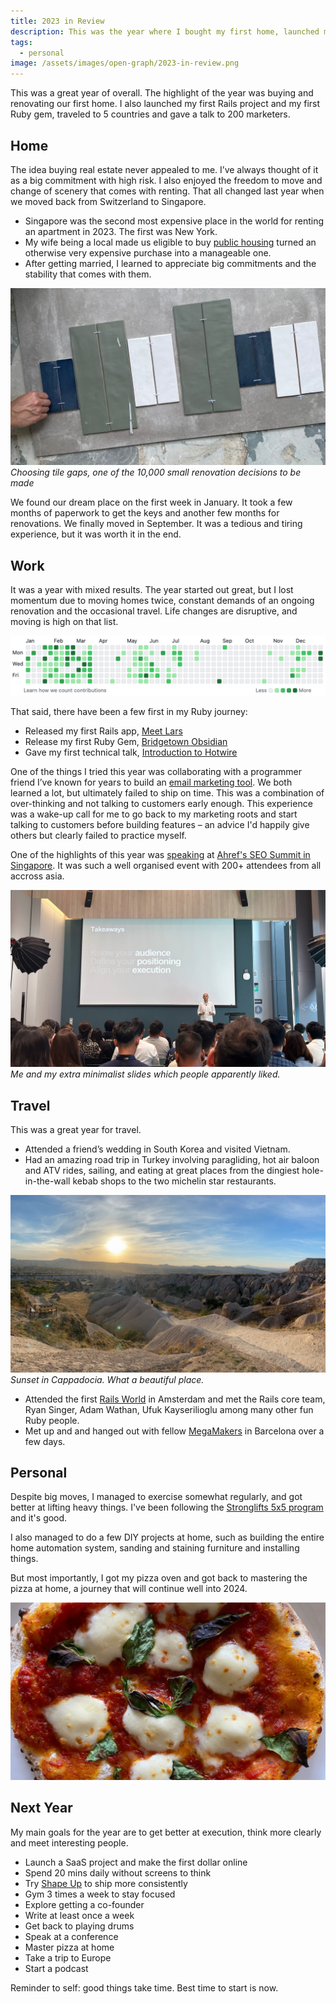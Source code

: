```yaml
---
title: 2023 in Review
description: This was the year where I bought my first home, launched my first Rails Projects, released my first Ruby gem and gave my first technical talk.
tags:
  - personal
image: /assets/images/open-graph/2023-in-review.png
---
```


This was a great year of overall. The highlight of the year was buying and renovating our first home. I also launched my first Rails project and my first Ruby gem, traveled to 5 countries and gave a talk to 200 marketers.

## Home

The idea buying real estate never appealed to me. I’ve always thought of it as a big commitment with high risk. I also enjoyed the freedom to move and change of scenery that comes with renting. That all changed last year when we moved back from Switzerland to Singapore. 

- Singapore was the second most expensive place in the world for renting an apartment in 2023. The first was New York.
- My wife being a local made us eligible to buy [public housing](https://en.wikipedia.org/wiki/Public_housing_in_Singapore) turned an otherwise very expensive purchase into a manageable one.
- After getting married, I learned to appreciate big commitments and the stability that comes with them. 

![Choosing Tiles](/assets/images/2023-in-review/choosing-tiles.jpg)
*Choosing tile gaps, one of the 10,000 small renovation decisions to be made*

We found our dream place on the first week in January. It took a few months of paperwork to get the keys and another few months for renovations. We finally moved in September. It was a tedious and tiring experience, but it was worth it in the end.

## Work

It was a year with mixed results. The year started out great, but I lost momentum due to moving homes twice, constant demands of an ongoing renovation and the occasional travel. Life changes are disruptive, and moving is high on that list. 

![Onur's Github Commits 2023](/assets/images/2023-in-review/github-commits-2023.png)

That said, there have been a few first in my Ruby journey:

- Released my first Rails app, [Meet Lars](https://meetlars.com)
- Release my first Ruby Gem, [Bridgetown Obsidian](https://github.com/onurozer/bridgetown-obsidian)
- Gave my first technical talk, [Introduction to Hotwire](https://engineers.sg/video/introduction-to-hotwire--4437)

One of the things I tried this year was collaborating with a programmer friend I’ve known for years to build an [email marketing tool](https://incremental.so). We both learned a lot, but ultimately failed to ship on time. This was a combination of over-thinking and not talking to customers early enough. This experience was a wake-up call for me to go back to my marketing roots and start talking to customers before building features – an advice I'd happily give others but clearly failed to practice myself.

One of the highlights of this year was [speaking](https://www.youtube.com/watch?v=ToCOpJ8klAY) at [Ahref's SEO Summit in Singapore](https://ahrefs.com/events/seosummit-sg). It was such a well organised event with 200+ attendees from all accross asia. 


![Onur on Stage at Ahref's SEO Summit Singapore](/assets/images/2023-in-review/onur-on-stage.jpg)
*Me and my extra minimalist slides which people apparently liked.*

## Travel

This was a great year for travel.

- Attended a friend’s wedding in South Korea and visited Vietnam.
- Had an amazing road trip in Turkey involving paragliding, hot air baloon and ATV rides, sailing, and eating at great places from the dingiest hole-in-the-wall kebab shops to the two michelin star restaurants.

![Cappadocia Sunset](/assets/images/2023-in-review/cappadocia-sunset.jpg)
*Sunset in Cappadocia. What a beautiful place.*

- Attended the first [Rails World](https://rubyonrails.org/world/2023) in Amsterdam and met the Rails core team, Ryan Singer, Adam Wathan, Ufuk Kayserilioglu among many other fun Ruby people.
- Met up and and hanged out with fellow [MegaMakers](https://megamaker.co) in Barcelona over a few days.

## Personal

Despite big moves, I managed to exercise somewhat regularly, and got better at lifting heavy things. I've been following the [Stronglifts 5x5 program](https://stronglifts.com/5x5/) and it's good. 

I also managed to do a few DIY projects at home, such as building the entire home automation system, sanding and staining furniture and installing things. 

But most importantly, I got my pizza oven and got back to mastering the pizza at home, a journey that will continue well into 2024.

![Sourdough pizza at home](/assets/images/2023-in-review/sourdough-pizza.jpg)

## Next Year

My main goals for the year are to get better at execution, think more clearly and meet interesting people.

- Launch a SaaS project and make the first dollar online
- Spend 20 mins daily without screens to think
- Try [Shape Up](https://basecamp.com/shapeup) to ship more consistently
- Gym 3 times a week to stay focused
- Explore getting a co-founder
- Write at least once a week
- Get back to playing drums
- Speak at a conference
- Master pizza at home
- Take a trip to Europe
- Start a podcast

Reminder to self: good things take time. Best time to start is now.